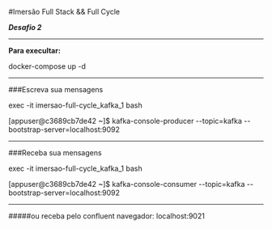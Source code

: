 #Imersão Full Stack && Full Cycle


***Desafio 2***
***

**Para execultar:**

docker-compose up -d
***
###Escreva sua mensagens

exec -it imersao-full-cycle_kafka_1 bash

[appuser@c3689cb7de42 ~]$ kafka-console-producer --topic=kafka --bootstrap-server=localhost:9092
***
###Receba sua mensagens

exec -it imersao-full-cycle_kafka_1 bash

[appuser@c3689cb7de42 ~]$ kafka-console-consumer --topic=kafka --bootstrap-server=localhost:9092
***
#####ou receba pelo confluent
navegador:
localhost:9021
